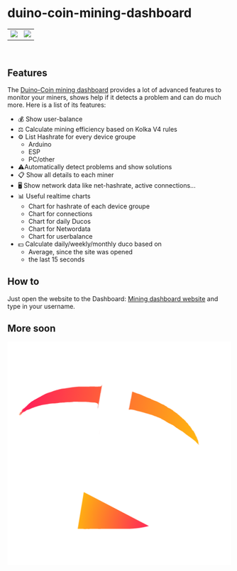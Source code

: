 # duino-coin-mining-dashboard
<p align = "center">
   <table>
      <tr>
         <td style="max-width: 40%"><img src="https://raw.githubusercontent.com/Lulaschkas/duco-mining-dashboard/main/dashboard.png" ></td>
         <td style="max-width: 30%"><img src="https://raw.githubusercontent.com/Lulaschkas/duco-mining-dashboard/main/login.png"></td>
      </tr>
   </table>
</p>
<br>

## Features
The [Duino-Coin mining dashboard](https://lulaschkas.github.io/duco-mining-dashboard/) provides a lot of advanced features to monitor your miners, shows help if it detects a problem and can do much more. 
Here is a list of its features:
* 💰 Show user-balance
* ⚖ Calculate mining efficiency based on Kolka V4 rules
* ⚙️ List Hashrate for every device groupe 
    * Arduino
    * ESP
    * PC/other
* ⚠️Automatically detect problems and show solutions
* 📋 Show all details to each miner
* 🖥 Show network data like net-hashrate, active connections...
* 📊 Useful realtime charts
    * Chart for hashrate of each device groupe
    * Chart for connections
    * Chart for daily Ducos
    * Chart for Networdata
    * Chart for userbalance
* 💵 Calculate daily/weekly/monthly duco based on
    * Average, since the site was opened
    * the last 15 seconds

## How to
Just open the website to the Dashboard: [Mining dashboard website](https://lulaschkas.github.io/duco-mining-dashboard/) and type in your username.


## More soon
![Dashboard preview](/logo.png)
